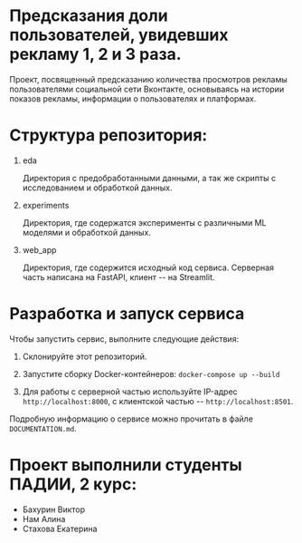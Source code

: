 # Предсказания доли пользователей, увидевших рекламу 1, 2 и 3 раза.

Проект, посвященный предсказанию количества просмотров рекламы пользователями социальной сети Вконтакте, основываясь на истории показов рекламы, информации о пользователях и платформах.

# Структура репозитория:
  1) eda
     
       Директория с предобработанными данными, а так же скрипты с исследованием и обработкой данных.
     
  3) experiments
     
       Директория, где содержатся эксперименты с различными ML моделями и обработкой данных.
     
  5) web_app
     
       Директория, где содержится исходный код сервиса. Серверная часть написана на FastAPI, клиент -- на Streamlit.
     

# Разработка и запуск сервиса

Чтобы запустить сервис, выполните следующие действия:
1) Склонируйте этот репозиторий.

2) Запустите сборку Docker-контейнеров:
`docker-compose up --build`

3) Для работы с серверной частью используйте IP-адрес `http://localhost:8000`, с клиентской частью -- `http://localhost:8501`.

Подробную информацию о сервисе можно прочитать в файле `DOCUMENTATION.md`.

# Проект выполнили студенты ПАДИИ, 2 курс:
- Бахурин Виктор
- Нам Алина
- Стахова Екатерина
